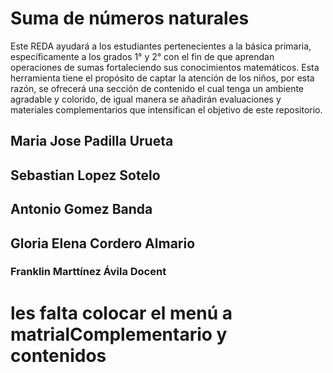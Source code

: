 # Suma de números naturales
Este REDA ayudará a los estudiantes pertenecientes a la básica primaria, específicamente a los grados 1° y 2° con el fin de que aprendan operaciones de sumas fortaleciendo sus conocimientos matemáticos.
Esta herramienta tiene el propósito de captar la atención de los niños, por esta razón, se ofrecerá una sección de contenido  el cual tenga un ambiente agradable y colorido, de igual manera se añadirán evaluaciones y materiales complementarios que intensifican el objetivo de este repositorio.
## Maria Jose Padilla Urueta
## Sebastian Lopez Sotelo
## Antonio Gomez Banda 
##  Gloria Elena  Cordero  Almario
### Franklin Marttínez Ávila Docent
# les falta colocar el menú a matrialComplementario y contenidos
